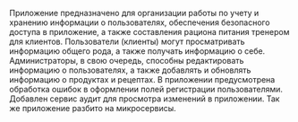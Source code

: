 Приложение предназначено для организации работы по учету и хранению информации о пользователях, обеспечения безопасного доступа в приложение, а также составления рациона питания тренером для клиентов. Пользователи (клиенты) могут просматривать информацию общего рода, а также получать информацию о себе. Администраторы, в свою очередь, способны редактировать информацию о пользователях, а также добавлять и обновлять информацию о продуктах и рецептах.
В приложении предусмотрена обработка ошибок в оформлении полей регистрации пользователями. Добавлен сервис аудит для просмотра изменений в приложении. Так же приложение разбито на микросервисы.
